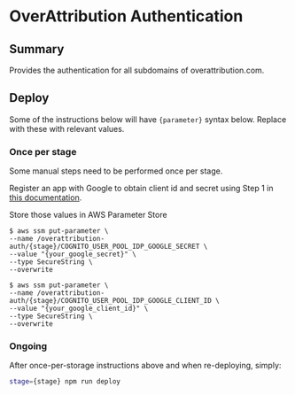 
# OverAttribution Authentication

## Summary

Provides the authentication for all subdomains of overattribution.com.

## Deploy

Some of the instructions below will have `{parameter}` syntax below. Replace with these with relevant values.

### Once per stage

Some manual steps need to be performed once per stage.

Register an app with Google to obtain client id and secret using Step 1 in [this documentation](https://docs.aws.amazon.com/cognito/latest/developerguide/cognito-user-pools-social-idp.html#cognito-user-pools-social-idp-step-1).

Store those values in AWS Parameter Store

```
$ aws ssm put-parameter \
--name /overattribution-auth/{stage}/COGNITO_USER_POOL_IDP_GOOGLE_SECRET \
--value "{your_google_secret}" \
--type SecureString \
--overwrite

$ aws ssm put-parameter \
--name /overattribution-auth/{stage}/COGNITO_USER_POOL_IDP_GOOGLE_CLIENT_ID \
--value "{your_google_client_id}" \
--type SecureString \
--overwrite
```

### Ongoing

After once-per-storage instructions above and when re-deploying, simply:

```bash
stage={stage} npm run deploy
```
